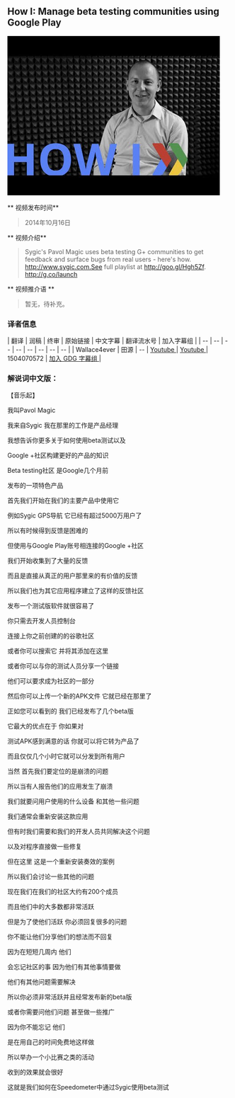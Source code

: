 ## How I: Manage beta testing communities using Google Play  

![video_screenshot](images/wZ-vmosZzFI.jpg) 

** 视频发布时间**
 
> 2014年10月16日

** 视频介绍**

> Sygic's Pavol Magic uses beta testing G+ communities to get feedback and surface bugs from real users - here's how. http://www.sygic.com.See full playlist at http://goo.gl/Hgh5Zf. http://g.co/launch

** 视频推介语 **

>  暂无，待补充。


### 译者信息

| 翻译 | 润稿 | 终审 | 原始链接 | 中文字幕 |  翻译流水号  |  加入字幕组  |
| -- | -- | -- | -- | -- |  -- | -- | -- |
| Wallace4ever | 田源 | -- | [ Youtube ]( https://www.youtube.com/watch?v=wZ-vmosZzFI )  |  [ Youtube ]( https://www.youtube.com/watch?v=st6wleGtSb4 ) | 1504070572 | [ 加入 GDG 字幕组 ]( http://www.gfansub.com/join_translator )  |


### 解说词中文版：

【音乐起】

我叫Pavol Magic

我来自Sygic 我在那里的工作是产品经理

我想告诉你更多关于如何使用beta测试以及

Google +社区构建更好的产品的知识

Beta testing社区 是Google几个月前

发布的一项特色产品

首先我们开始在我们的主要产品中使用它 

例如Sygic GPS导航  它已经有超过5000万用户了

所以有时候得到反馈是困难的

但使用与Google Play账号相连接的Google +社区

我们开始收集到了大量的反馈

而且是直接从真正的用户那里来的有价值的反馈

所以我们也为其它应用程序建立了这样的反馈社区

发布一个测试版软件就很容易了

你只需去开发人员控制台

连接上你之前创建的的谷歌社区

或者你可以搜索它  并将其添加在这里

或者你可以与你的测试人员分享一个链接

他们可以要求成为社区的一部分

然后你可以上传一个新的APK文件 它就已经在那里了

正如您可以看到的  我们已经发布了几个beta版

它最大的优点在于 你如果对

测试APK感到满意的话  你就可以将它转为产品了

而且仅仅几个小时它就可以分发到所有用户

当然  首先我们要定位的是崩溃的问题

所以当有人报告他们的应用发生了崩溃

我们就要问用户使用的什么设备 和其他一些问题

我们通常会重新安装这款应用

但有时我们需要和我们的开发人员共同解决这个问题

以及对程序直接做一些修复

但在这里 这是一个重新安装奏效的案例

所以我们会讨论一些其他的问题

现在我们在我们的社区大约有200个成员

而且他们中的大多数都非常活跃

但是为了使他们活跃 你必须回复很多的问题

你不能让他们分享他们的想法而不回复

因为在短短几周内 他们

会忘记社区的事  因为他们有其他事情要做

他们有其他问题需要解决

所以你必须非常活跃并且经常发布新的beta版

或者你需要问他们问题 甚至做一些推广

因为你不能忘记 他们

是在用自己的时间免费地这样做

所以举办一个小比赛之类的活动

收到的效果就会很好

这就是我们如何在Speedometer中通过Sygic使用beta测试


